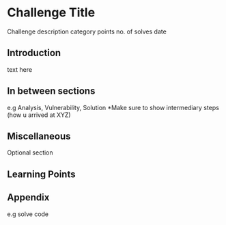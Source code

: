 # Challenge Title
Challenge description
category
points
no. of solves
date

## Introduction
text here

## In between sections
e.g Analysis, Vulnerability, Solution
*Make sure to show intermediary steps (how u arrived at XYZ)

## Miscellaneous
Optional section

## Learning Points

## Appendix
e.g solve code 
